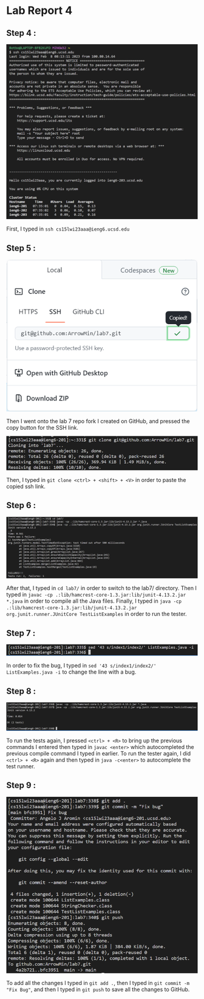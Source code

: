 # Lab Report 4

## Step 4 :

![Image](images/LR4Image1.png)

First, I typed in `ssh cs15lwi23aaa@ieng6.ucsd.edu`

## Step 5 :

![Image](images/LR4Image2.png)

Then I went onto the lab 7 repo fork I created on GitHub, and pressed the copy button for the SSH link.

![Image](images/LR4Image3.png)

Then, I typed in `git clone <ctrl> + <shift> + <V>` in order to paste the copied ssh link.

## Step 6 :

![Image](images/LR4Image4.png)

After that, I typed in `cd lab7/` in order to switch to the lab7/ directory. Then I typed in `javac -cp .:lib/hamcrest-core-1.3.jar:lib/junit-4.13.2.jar *.java` in order to compile all the Java files. Finally, I typed in `java -cp .:lib/hamcrest-core-1.3.jar:lib/junit-4.13.2.jar org.junit.runner.JUnitCore TestListExamples` in order to run the tester.

## Step 7 :

![Image](images/LR4Image5.png)

In order to fix the bug, I typed in `sed '43 s/index1/index2/' ListExamples.java -i` to change the line with a bug.

## Step 8 :

![Image](images/LR4Image6.png)

To run the tests again, I pressed `<ctrl> + <R>` to bring up the previous commands I entered then typed in `javac <enter>` which autocompleted the previous compile command I typed in earlier. To run the tester again, I did `<ctrl> + <R>` again and then typed in `java -c<enter>` to autocomplete the test runner.

## Step 9 :

![Image](images/LR4Image7.png)

To add all the changes I typed in `git add .`, then I typed in `git commit -m "Fix Bug"`, and then I typed in `git push` to save all the changes to GitHub.
